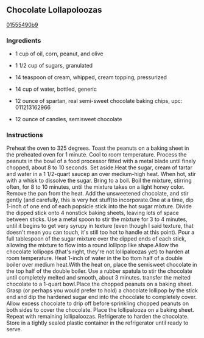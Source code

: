 ## Chocolate Lollapoloozas

[01555490b9](http://www.food.com/recipe/chocolate-lollapoloozas-3619)

### Ingredients

 - 1 cup of oil, corn, peanut, and olive

 - 1 1/2 cup of sugars, granulated

 - 14 teaspoon of cream, whipped, cream topping, pressurized

 - 14 cup of water, bottled, generic

 - 12 ounce of spartan, real semi-sweet chocolate baking chips, upc: 011213162966

 - 12 ounce of candies, semisweet chocolate

### Instructions

Preheat the oven to 325 degrees. Toast the peanuts on a baking sheet in the preheated oven for 1 minute. Cool to room temperature. Process the peanuts in the bowl of a food processor fitted with a metal blade until finely chopped, about 8 to 10 seconds. Set aside.Heat the sugar, cream of tartar and water in a 1 1/2-quart saucep an over medium-high heat. When hot, stir with a whisk to dissolve the sugar. Bring to a boil. Boil the mixture, stirring often, for 8 to 10 minutes, until the mixture takes on a light honey color. Remove the pan from the heat. Add the unsweetened chocolate, and stir gently (and carefully, this is very hot stuff)to incorporate.One at a time, dip 1-inch of one end of each popsicle stick into the hot sugar mixture. Divide the dipped stick onto 4 nonstick baking sheets, leaving lots of space between sticks. Use a metal spoon to stir the mixture for 3 to 4 minutes, until it begins to get very syrupy in texture (even though I said texture, that doesn't mean you can touch, it's still too hot to handle at this point). Pour a full tablespoon of the sugar mixture over the dipped ends of each stick, allowing the mixture to flow into a round lollipop like shape.Allow the chocolate lollipops (that's right, they're not lollipaloozas yet) to harden at room temperature. Heat 1-inch of water in the bo ttom half of a double boiler over medium heat.With the heat on, place the semisweet chocolate in the top half of the double boiler. Use a rubber spatula to stir the chocolate until completely melted and smooth, about 3 minutes. transfer the melted chocolate to a 1-quart bowl.Place the chopped peanuts on a baking sheet. Grasp (or perhaps you would prefer to hold) a chocolate lollipop by the stick end and dip the hardened sugar end into the chocolate to completely cover. Allow excess chocolate to drip off before sprinkling chopped peanuts on both sides to cover the chocolate. Place the lollipalooza on a baking sheet. Repeat with remaining lollipaloozas. Refrigerate to harden the chocolate. Store in a tightly sealed plastic container in the refrigerator until ready to serve.